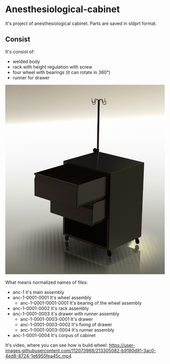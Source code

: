 # Anesthesiological-cabinet
 It's project of anesthesiological cabinet. Parts are saved in sldprt format. 
## Consist
It's consist of:
* welded body
* rack with height regulation with screw
* four wheel with bearings (it can rotate in 360°)
* runner for drawer

![It's photo of anesthesiological cabinet rendered in SolidWorks](https://github.com/wleng2001/anesthesiological-cabinet/blob/main/prototyp%20III.JPG)

What means normalized names of files:
* anc-1 it's main assembly
* anc-1-0001-0001 It's wheel assembly
	- anc-1-0001-0001-0001 It's bearing of the wheel assembly
* anc-1-0001-0002 It's rack assembly
* anc-1-0001-0003 it's drawer with runner assembly
	- anc-1-0001-0003-0001 It's drawer
	- anc-1-0001-0003-0002 It's fixing of drawer
	- anc-1-0001-0003-0004 It's runner assembly
* anc-1-0001-0004 It's corpus of cabinet

It's video, where you can see how is build wheel:
https://user-images.githubusercontent.com/112073988/213305082-b9180d91-3ac0-4ed8-8724-1e6955fea45c.mp4


